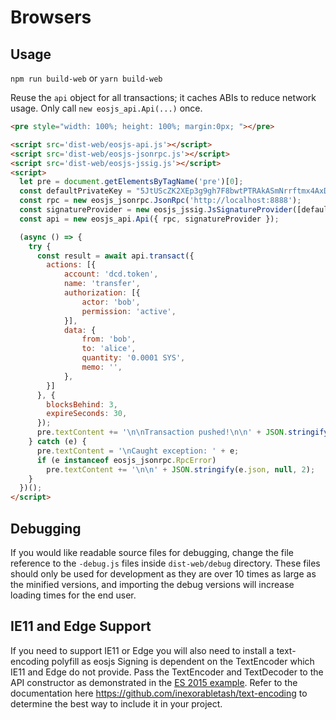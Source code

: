 # Browsers

## Usage
`npm run build-web` or `yarn build-web`

Reuse the `api` object for all transactions; it caches ABIs to reduce network usage. Only call `new eosjs_api.Api(...)` once.

```html
<pre style="width: 100%; height: 100%; margin:0px; "></pre>

<script src='dist-web/eosjs-api.js'></script>
<script src='dist-web/eosjs-jsonrpc.js'></script>
<script src='dist-web/eosjs-jssig.js'></script>
<script>
  let pre = document.getElementsByTagName('pre')[0];
  const defaultPrivateKey = "5JtUScZK2XEp3g9gh7F8bwtPTRAkASmNrrftmx4AxDKD5K4zDnr"; // bob
  const rpc = new eosjs_jsonrpc.JsonRpc('http://localhost:8888');
  const signatureProvider = new eosjs_jssig.JsSignatureProvider([defaultPrivateKey]);
  const api = new eosjs_api.Api({ rpc, signatureProvider });

  (async () => {
    try {
      const result = await api.transact({
        actions: [{
            account: 'dcd.token',
            name: 'transfer',
            authorization: [{
                actor: 'bob',
                permission: 'active',
            }],
            data: {
                from: 'bob',
                to: 'alice',
                quantity: '0.0001 SYS',
                memo: '',
            },
        }]
      }, {
        blocksBehind: 3,
        expireSeconds: 30,
      });
      pre.textContent += '\n\nTransaction pushed!\n\n' + JSON.stringify(result, null, 2);
    } catch (e) {
      pre.textContent = '\nCaught exception: ' + e;
      if (e instanceof eosjs_jsonrpc.RpcError)
        pre.textContent += '\n\n' + JSON.stringify(e.json, null, 2);
    }
  })();
</script>
```

## Debugging

If you would like readable source files for debugging, change the file reference to the `-debug.js` files inside `dist-web/debug` directory.  These files should only be used for development as they are over 10 times as large as the minified versions, and importing the debug versions will increase loading times for the end user.

## IE11 and Edge Support
If you need to support IE11 or Edge you will also need to install a text-encoding polyfill as eosjs Signing is dependent on the TextEncoder which IE11 and Edge do not provide.  Pass the TextEncoder and TextDecoder to the API constructor as demonstrated in the [ES 2015 example](#node-es-2015).  Refer to the documentation here https://github.com/inexorabletash/text-encoding to determine the best way to include it in your project.
